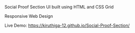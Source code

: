 Social Proof Section UI built using HTML and CSS Grid

Responsive Web Design

Live Demo:
https://kiruthiga-12.github.io/Social-Proof-Section/
